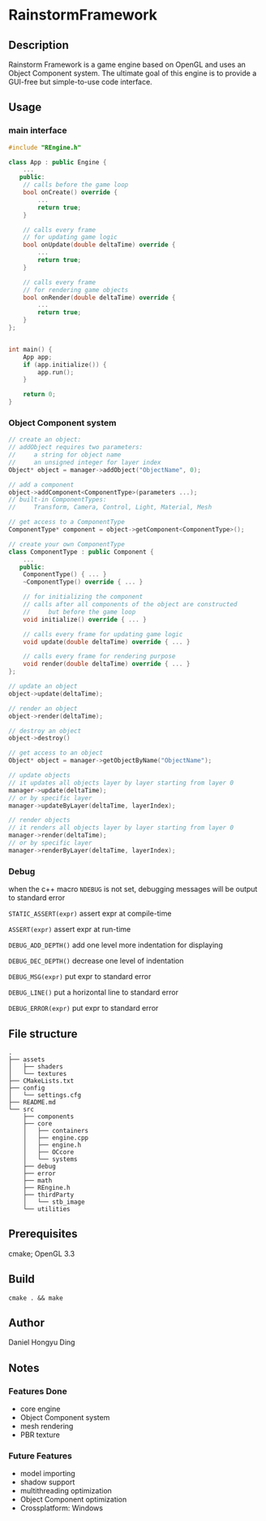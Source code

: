 # RainstormFramework

## Description
Rainstorm Framework is a game engine based on OpenGL and uses an Object Component system. The ultimate goal of this engine is to provide a GUI-free but simple-to-use code interface.

## Usage
### main interface
```c++
#include "REngine.h"

class App : public Engine {
    ...
   public:
    // calls before the game loop
    bool onCreate() override {
        ...
        return true;
    }

    // calls every frame 
    // for updating game logic
    bool onUpdate(double deltaTime) override {
        ...
        return true;
    }

    // calls every frame
    // for rendering game objects
    bool onRender(double deltaTime) override {
        ...
        return true;
    }
};


int main() {
    App app;
    if (app.initialize()) {
        app.run();
    }

    return 0;
}
```
### Object Component system
```c++
// create an object:
// addObject requires two parameters:
//     a string for object name
//     an unsigned integer for layer index
Object* object = manager->addObject("ObjectName", 0);

// add a component
object->addComponent<ComponentType>(parameters ...);
// built-in ComponentTypes:
//     Transform, Camera, Control, Light, Material, Mesh

// get access to a ComponentType
ComponentType* component = object->getComponent<ComponentType>();

// create your own ComponentType
class ComponentType : public Component {
    ...
   public:
    ComponentType() { ... }
    ~ComponentType() override { ... }

    // for initializing the component
    // calls after all components of the object are constructed
    //     but before the game loop
    void initialize() override { ... }

    // calls every frame for updating game logic
    void update(double deltaTime) override { ... }

    // calls every frame for rendering purpose
    void render(double deltaTime) override { ... }
};

// update an object
object->update(deltaTime);

// render an object
object->render(deltaTime);

// destroy an object
object->destroy()

// get access to an object
Object* object = manager->getObjectByName("ObjectName");

// update objects
// it updates all objects layer by layer starting from layer 0
manager->update(deltaTime);
// or by specific layer
manager->updateByLayer(deltaTime, layerIndex);

// render objects
// it renders all objects layer by layer starting from layer 0
manager->render(deltaTime);
// or by specific layer
manager->renderByLayer(deltaTime, layerIndex);
```
### Debug
when the c++ macro `NDEBUG` is not set, debugging messages will be output to standard error

`STATIC_ASSERT(expr)` assert expr at compile-time

`ASSERT(expr)` assert expr at run-time

`DEBUG_ADD_DEPTH()` add one level more indentation for displaying

`DEBUG_DEC_DEPTH()` decrease one level of indentation

`DEBUG_MSG(expr)` put expr to standard error

`DEBUG_LINE()` put a horizontal line to standard error

`DEBUG_ERROR(expr)` put expr to standard error

## File structure
```
.
├── assets
│   ├── shaders
│   └── textures
├── CMakeLists.txt
├── config
│   └── settings.cfg
├── README.md
└── src
    ├── components
    ├── core
    │   ├── containers
    │   ├── engine.cpp
    │   ├── engine.h
    │   ├── OCcore
    │   └── systems
    ├── debug
    ├── error
    ├── math
    ├── REngine.h
    ├── thirdParty
    │   └── stb_image
    └── utilities
```
## Prerequisites
cmake; OpenGL 3.3
## Build
```
cmake . && make
```
## Author
Daniel Hongyu Ding
## Notes
### Features Done
- core engine
- Object Component system
- mesh rendering
- PBR texture
### Future Features
- model importing
- shadow support
- multithreading optimization
- Object Component optimization
- Crossplatform: Windows
